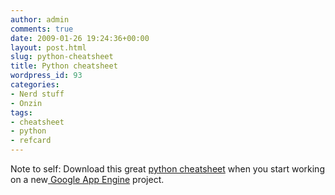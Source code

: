 ```yaml
---
author: admin
comments: true
date: 2009-01-26 19:24:36+00:00
layout: post.html
slug: python-cheatsheet
title: Python cheatsheet
wordpress_id: 93
categories:
- Nerd stuff
- Onzin
tags:
- cheatsheet
- python
- refcard
---
```


Note to self: Download this great [python cheatsheet](http://users.physik.fu-berlin.de/~goerz/blog/2008/05/python-refcard/) when you start working on a new[ Google App Engine](http://code.google.com/appengine/) project.
